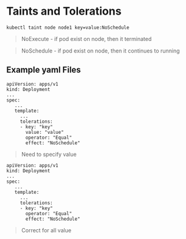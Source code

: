 # Taints and Tolerations
    kubectl taint node node1 key=value:NoSchedule 
> NoExecute - if pod exist on node, then it terminated

> NoSchedule - if pod exist on node, then it continues to running  
  
## Example yaml Files
	apiVersion: apps/v1
    kind: Deployment
    ...
    spec:
       ...
       template:
         ...
         tolerations:
         - key: "key"
           value: "value"
           operator: "Equal"
           effect: "NoSchedule"
    
> Need to specify value

  	apiVersion: apps/v1
    kind: Deployment
    ...
    spec:
       ...
       template:
         ...
         tolerations:
         - key: "key"
           operator: "Equal"
           effect: "NoSchedule"
    
> Correct for all value

